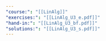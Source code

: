 ```yaml
---
"course:": "[[LinAlg]]"
"exercises:": "[[LinAlg_U3_e.pdf]]"
"hand-in:": "[[LinAlg_U3_bf.pdf]]"
"solutions:": "[[LinAlg_U3_s.pdf]]"
---
```

